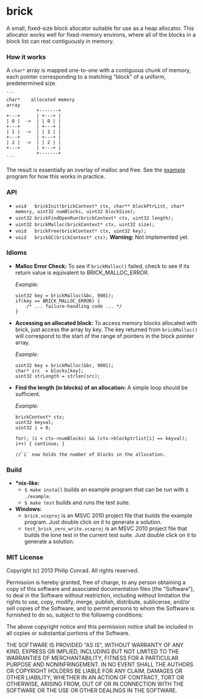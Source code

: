brick
=======

A small, fixed-size block allocator suitable for use as a heap allocator.
This allocator works well for fixed-memory environs, where all of the blocks in a block list can rest contiguously in memory.

### How it works

A `char*` array is mapped one-to-one with a contiguous chunk of memory, 
each pointer corresponding to a matching "block" of a uniform, predetermined size.

    ```
    char*    allocated memory
    array
               +-------+
    +---+      | +---+ |
    | 0 |  ->  | | 0 | |
    +---+      | +---+ |
    | 1 |  ->  | | 1 | |
    +---+      | +---+ |
    | 2 |  ->  | | 2 | |
    +---+      | +---+ |
               +-------+
    ```

The result is essentially an overlay of malloc and free. See the [example][1] program for how this works in practice.


### API
 - `void   brickInit(brickContext* ctx, char** blockPtrList, char* memory, uint32 numBlocks, uint32 blockSize);`
 - `uint32 brickFindOpenRun(brickContext* ctx, uint32 length);`
 - `uint32 brickMalloc(brickContext* ctx, uint32 size);`
 - `void   brickFree(brickContext* ctx, uint32 key);`
 - `void   brickGC(brickContext* ctx);` **Warning:** Not implemented yet.


### Idioms
 - **Malloc Error Check:**
   To see if `brickMalloc()` failed, check to see if its return value is equivalent to BRICK_MALLOC_ERROR.

   *Example:*

    ```
    uint32 key = brickMalloc(&bc, 9001);
    if(key == BRICK_MALLOC_ERROR) {
        /* ... failure-handling code ... */
    }
    ```

 - **Accessing an allocated block:**
   To access memory blocks allocated with brick, just access the array by key.
   The key returned from `brickMalloc()` will correspond to the start of the range of pointers in the block pointer array.

   *Example:*
   
    ```
    uint32 key = brickMalloc(&bc, 9001);
    char* src  = blocks[key];
    uint32 strLength = strlen(src);
    ```

 - **Find the length (in blocks) of an allocation:**
   A simple loop should be sufficient.

   *Example:*

    ```
    brickContext* ctx;
    uint32 keyval;
    uint32 i = 0;

    for(; (i < ctx->numBlocks) && (ctx->blockptrlist[i] == keyval); i++) { continue; }

    //`i` now holds the number of blocks in the allocation.
    ```


### Build
 - **\*nix-like:**
   - `$ make install` builds an example program that can be run with `$ ./example`.
   - `$ make test` builds and runs the test suite.
 - **Windows:**
   - `brick.vcxproj` is an MSVC 2010 project file that builds the example program.
     Just double click on it to generate a solution.
   - `test_brick_zero_write.vcxproj` is an MSVC 2010 project file that builds the lone test in the current test suite.
     Just double click on it to generate a solution.


### MIT License
Copyright (c) 2013 Philip Conrad.
All rights reserved.

Permission is hereby granted, free of charge, to any person obtaining a copy
of this software and associated documentation files (the "Software"), to deal
in the Software without restriction, including without limitation the rights
to use, copy, modify, merge, publish, distribute, sublicense, and/or sell
copies of the Software, and to permit persons to whom the Software is
furnished to do so, subject to the following conditions:

The above copyright notice and this permission notice shall be included in
all copies or substantial portions of the Software.

THE SOFTWARE IS PROVIDED "AS IS", WITHOUT WARRANTY OF ANY KIND, EXPRESS OR
IMPLIED, INCLUDING BUT NOT LIMITED TO THE WARRANTIES OF MERCHANTABILITY,
FITNESS FOR A PARTICULAR PURPOSE AND NONINFRINGEMENT. IN NO EVENT SHALL THE
AUTHORS OR COPYRIGHT HOLDERS BE LIABLE FOR ANY CLAIM, DAMAGES OR OTHER
LIABILITY, WHETHER IN AN ACTION OF CONTRACT, TORT OR OTHERWISE, ARISING FROM,
OUT OF OR IN CONNECTION WITH THE SOFTWARE OR THE USE OR OTHER DEALINGS IN
THE SOFTWARE.

   [1]: https://github.com/philipaconrad/brick/blob/master/example.c
